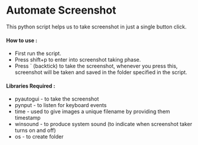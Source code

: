# Automate Screenshot
This python script helps us to take screenshot in just a single button click.
#### How to use :
 * First run the script.
 * Press shift+p to enter into screenshot taking phase.
 * Press ` (backtick) to take the screenshot, whenever you press this, screenshot will be taken and saved in the folder specified in the script.
 
 #### Libraries Required :
 
 * pyautogui - to take the screenshot
 * pynput - to listen for keyboard events
 * time - used to give images a unique filename by providing them timestamp
 * winsound - to produce system sound (to indicate when screenshot taker turns on and off)
 * os - to create folder

